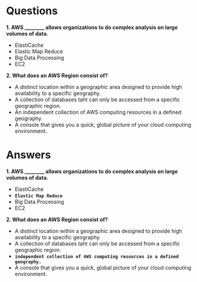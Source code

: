# Questions

**1. AWS ________ allows organizations to do complex analysis on large volumes of data.**
- ElastiCache
- Elastic Map Reduce
- Big Data Processing
- EC2

**2. What does an AWS Region consist of?**
- A distinct location within a geographic area designed to provide high availability to a specific geography.
- A collection of databases taht can only be accessed from a specific geographic region.
- An independent collection of AWS computing resources in a defined geography.
- A console that gives you a quick, global picture of your cloud computing environment.

# Answers
**1. AWS ________ allows organizations to do complex analysis on large volumes of data.**
- ElastiCache
- **`Elastic Map Reduce`**
- Big Data Processing
- EC2

**2. What does an AWS Region consist of?**
- A distinct location within a geographic area designed to provide high availability to a specific geography.
- A collection of databases taht can only be accessed from a specific geographic region.
- **`independent collection of AWS computing resources in a defined geography.`**
- A console that gives you a quick, global picture of your cloud computing environment.

